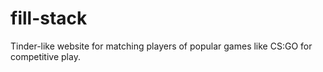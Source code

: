 # fill-stack
Tinder-like website for matching players of popular games like CS:GO for competitive play.
